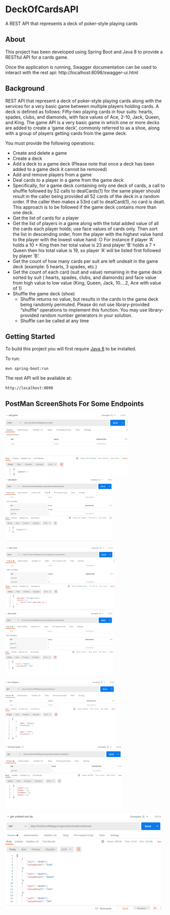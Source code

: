 # DeckOfCardsAPI
A REST API that represents a deck of poker-style playing cards

## About
This project has been developed using Spring Boot and Java 8 to provide a RESTful API for a cards game.

Once the application is running, Swagger documentation can be used to interact with the rest api:
http://localhost:8098/swagger-ui.html

## Background

REST API that represent a deck of
poker-style playing cards along with the services for a very basic game between multiple
players holding cards. A deck is defined as follows: Fifty-two playing cards in four suits: hearts,
spades, clubs, and diamonds, with face values of Ace, 2-10, Jack, Queen, and King.
The game API is a very basic game in which one or more decks are added to create a ‘game
deck’, commonly referred to as a shoe, along with a group of players getting cards from the
game deck.

You must provide the following operations:

  * Create and delete a game
  * Create a deck
  * Add a deck to a game deck (Please note that once a deck has been added to a game deck it cannot be
  removed)
  * Add and remove players from a game
  * Deal cards to a player in a game from the game deck
  * Specifically, for a game deck containing only one deck of cards, a call to shuffle
    followed by 52 calls to dealCards(1) for the same player should result in the
    caller being provided all 52 cards of the deck in a random order. If the caller then
    makes a 53rd call to dealCard(1), no card is dealt. This approach is to be
    followed if the game deck contains more than one deck.
  * Get the list of cards for a player
  * Get the list of players in a game along with the total added value of all the cards each
    player holds; use face values of cards only. Then sort the list in descending order, from
    the player with the highest value hand to the player with the lowest value hand:
    ○ For instance if player ‘A’ holds a 10 + King then her total value is 23 and player
    ‘B’ holds a 7 + Queen then his total value is 19, so player ‘A’ will be listed first
    followed by player ‘B’.
  * Get the count of how many cards per suit are left undealt in the game deck (example: 5
  hearts, 3 spades, etc.)
  * Get the count of each card (suit and value) remaining in the game deck sorted by suit (
    hearts, spades, clubs, and diamonds) and face value from high value to low value (King,
    Queen, Jack, 10….2, Ace with value of 1)
  * Shuffle the game deck (shoe)
      * Shuffle returns no value, but results in the cards in the game deck being
        randomly permuted. Please do not use library-provided “shuffle” operations to
        implement this function. You may use library- provided random number
        generators in your solution.
      * Shuffle can be called at any time

## Getting Started

To build this project you will first require [Java 8](http://www.oracle.com/technetwork/java/javase/downloads/index.html) to be installed.

To run:

    mvn spring-boot:run

The rest API will be available at:

    http://localhost:8098
    
## PostMan ScreenShots For Some Endpoints

<img src="/images/game1.PNG" height=200>           <img src="/images/game.PNG" height=200>

<img src="/images/game3.PNG" height=200>           <img src="/images/dealcard.PNG" height=200>

<img src="/images/listofplayers.PNG" height=200>   <img src="/images/listsuitcount.PNG" height=200>

<img src="/images/undealtsort.PNG" height=300>







